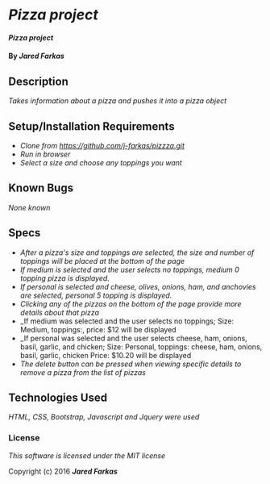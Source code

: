 # _Pizza project_

#### _Pizza project_

#### By _**Jared Farkas**_

## Description

_Takes information about a pizza and pushes it into a pizza object_

## Setup/Installation Requirements

* _Clone from https://github.com/j-farkas/pizzza.git_
* _Run in browser_
* _Select a size and choose any toppings you want_


## Known Bugs

_None known_

## Specs
* _After a pizza's size and toppings are selected, the size and number of toppings will be placed at the bottom of the page_
* _If medium is selected and the user selects no toppings, medium 0 topping pizza is displayed._
* _If personal is selected and cheese, olives, onions, ham, and anchovies are selected, personal 5 topping is displayed._
* _Clicking any of the pizzas on the bottom of the page provide more details about that pizza_
* _If medium was selected and the user selects no toppings; Size: Medium, toppings:, price: $12 will be displayed
* _If personal was selected and the user selects cheese, ham, onions, basil, garlic, and chicken; Size: Personal, toppings: cheese, ham, onions, basil, garlic, chicken Price: $10.20 will be displayed
* _The delete button can be pressed when viewing specific details to remove a pizza from the list of pizzas_

## Technologies Used

_HTML, CSS, Bootstrap, Javascript and Jquery were used_

### License

*This software is licensed under the MIT license*

Copyright (c) 2016 **_Jared Farkas_**
